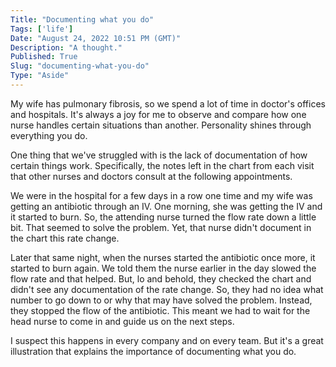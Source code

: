 ```yaml
---
Title: "Documenting what you do"
Tags: ['life']
Date: "August 24, 2022 10:51 PM (GMT)"
Description: "A thought."
Published: True
Slug: "documenting-what-you-do"
Type: "Aside"
---
```


My wife has pulmonary fibrosis, so we spend a lot of time in doctor's offices and hospitals. It's always a joy for me to observe and compare how one nurse handles certain situations than another. Personality shines through everything you do.

One thing that we've struggled with is the lack of documentation of how certain things work. Specifically, the notes left in the chart from each visit that other nurses and doctors consult at the following appointments.

We were in the hospital for a few days in a row one time and my wife was getting an antibiotic through an IV. One morning, she was getting the IV and it started to burn. So, the attending nurse turned the flow rate down a little bit. That seemed to solve the problem. Yet, that nurse didn't document in the chart this rate change.

Later that same night, when the nurses started the antibiotic once more, it started to burn again. We told them the nurse earlier in the day slowed the flow rate and that helped. But, lo and behold, they checked the chart and didn't see any documentation of the rate change. So, they had no idea what number to go down to or why that may have solved the problem. Instead, they stopped the flow of the antibiotic. This meant we had to wait for the head nurse to come in and guide us on the next steps.

I suspect this happens in every company and on every team. But it's a great illustration that explains the importance of documenting what you do.